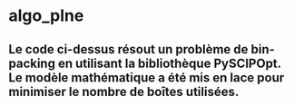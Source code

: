 # algo_plne
## Le code ci-dessus résout un problème de bin-packing en utilisant la bibliothèque PySCIPOpt. Le modèle mathématique a été mis en lace pour minimiser le nombre de boîtes utilisées.
